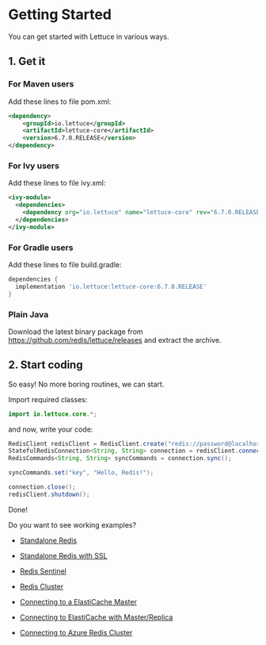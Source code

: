 # Getting Started

You can get started with Lettuce in various ways.

## 1. Get it

### For Maven users

Add these lines to file pom.xml:

``` xml
<dependency>
    <groupId>io.lettuce</groupId>
    <artifactId>lettuce-core</artifactId>
    <version>6.7.0.RELEASE</version>
</dependency>
```

### For Ivy users

Add these lines to file ivy.xml:

``` xml
<ivy-module>
  <dependencies>
    <dependency org="io.lettuce" name="lettuce-core" rev="6.7.0.RELEASE"/>
  </dependencies>
</ivy-module>
```

### For Gradle users

Add these lines to file build.gradle:

``` groovy
dependencies {
  implementation 'io.lettuce:lettuce-core:6.7.0.RELEASE'
}
```

### Plain Java

Download the latest binary package from
<https://github.com/redis/lettuce/releases> and extract the
archive.

## 2. Start coding

So easy! No more boring routines, we can start.

Import required classes:

``` java
import io.lettuce.core.*;
```

and now, write your code:

``` java
RedisClient redisClient = RedisClient.create("redis://password@localhost:6379/0");
StatefulRedisConnection<String, String> connection = redisClient.connect();
RedisCommands<String, String> syncCommands = connection.sync();

syncCommands.set("key", "Hello, Redis!");

connection.close();
redisClient.shutdown();
```

Done!

Do you want to see working examples?

- [Standalone Redis](https://github.com/redis/lettuce/blob/main/src/test/java/io/lettuce/examples/ConnectToRedis.java)

- [Standalone Redis with SSL](https://github.com/redis/lettuce/blob/main/src/test/java/io/lettuce/examples/ConnectToRedisSSL.java)

- [Redis Sentinel](https://github.com/redis/lettuce/blob/main/src/test/java/io/lettuce/examples/ConnectToRedisUsingRedisSentinel.java)

- [Redis Cluster](https://github.com/redis/lettuce/blob/main/src/test/java/io/lettuce/examples/ConnectToRedisCluster.java)

- [Connecting to a ElastiCache Master](https://github.com/redis/lettuce/blob/main/src/test/java/io/lettuce/examples/ConnectToElastiCacheMaster.java)

- [Connecting to ElastiCache with Master/Replica](https://github.com/redis/lettuce/blob/main/src/test/java/io/lettuce/examples/ConnectToMasterSlaveUsingElastiCacheCluster.java)

- [Connecting to Azure Redis Cluster](https://github.com/redis/lettuce/blob/main/src/test/java/io/lettuce/examples/ConnectToRedisClusterSSL.java)


